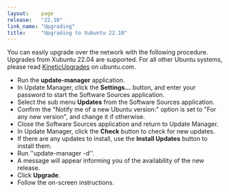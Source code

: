 ```yaml
---
layout:    page
release:   "22.10"
link_name: "Upgrading"
title:     "Upgrading to Xubuntu 22.10"
---
```


You can easily upgrade over the network with the following procedure. Upgrades from Xubuntu 22.04 are supported. For all other Ubuntu systems, please read [KineticUpgrades](https://help.ubuntu.com/community/KineticUpgrades) on ubuntu.com.

- Run the **update-manager** application.
- In Update Manager, click the **Settings...** button, and enter your password to start the Software Sources application.
- Select the sub menu **Updates** from the Software Sources application.
- Confirm the "Notify me of a new Ubuntu version:" option is set to "For any new version", and change it if otherwise.
- Close the Software Sources application and return to Update Manager.
- In Update Manager, click the **Check** button to check for new updates.
- If there are any updates to install, use the **Install Updates** button to install them.
- Run ''update-manager -d''.
- A message will appear informing you of the availability of the new release.
- Click **Upgrade**.
- Follow the on-screen instructions.
